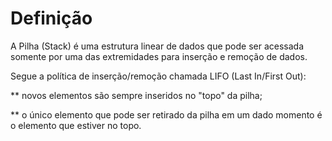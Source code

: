# Definição


A Pilha (Stack) é uma estrutura linear de dados que pode ser acessada somente por uma das extremidades para inserção e remoção de dados.

Segue a política de inserção/remoção chamada LIFO (Last In/First Out):

** novos elementos são sempre inseridos no "topo" da pilha;

** o único elemento que pode ser retirado da pilha em um dado momento é o elemento que estiver no topo.
